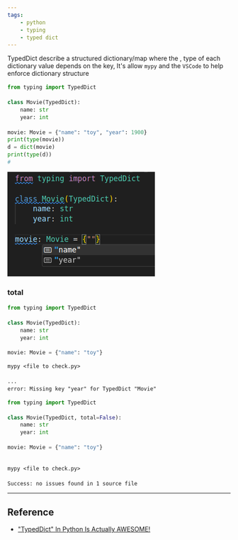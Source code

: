 ```yaml
---
tags:
    - python
    - typing
    - typed dict
---
```

TypedDict describe a structured dictionary/map where the ,
type of each dictionary value depends on the key,
It's allow `mypy` and the `VSCode` to help enforce dictionary structure

```python
from typing import TypedDict

class Movie(TypedDict):
    name: str
    year: int

movie: Movie = {"name": "toy", "year": 1900}
print(type(movie))
d = dict(movie)
print(type(d))
#

```

![](images/typed_dict_simple.png)

### total

```python
from typing import TypedDict

class Movie(TypedDict):
    name: str
    year: int

movie: Movie = {"name": "toy"}
```

```txt title="mypy output"
mypy <file to check.py>

...
error: Missing key "year" for TypedDict "Movie"
```

```python
from typing import TypedDict

class Movie(TypedDict, total=False):
    name: str
    year: int

movie: Movie = {"name": "toy"}
```

```txt title="mypy output"

mypy <file to check.py>

Success: no issues found in 1 source file

```

---

## Reference
- ["TypedDict" In Python Is Actually AWESOME!](https://www.youtube.com/watch?v=XSkBFFOtQro)
